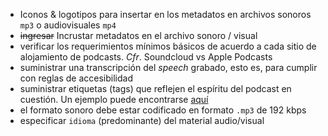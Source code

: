 * Iconos & logotipos para insertar en los metadatos en archivos sonoros `mp3` o audiovisuales `mp4`
* ~~ingresar~~ Incrustar metadatos en el archivo sonoro / visual
* verificar los requerimientos mínimos básicos de acuerdo a cada sitio de alojamiento de podcasts. _Cfr_. Soundcloud vs Apple Podcasts
* suministrar una transcripción del _speech_ grabado, esto es, para cumplir con reglas de accesibilidad
* suministrar etiquetas (tags) que reflejen el espíritu del podcast en cuestión. Un ejemplo puede encontrarse [aquí](https://soundcloud.com/wyssinstitute/sets/disruptive)
* el formato sonoro debe estar codificado en formato `.mp3` de 192 kbps
* especificar `idioma` (predominante) del material audio/visual